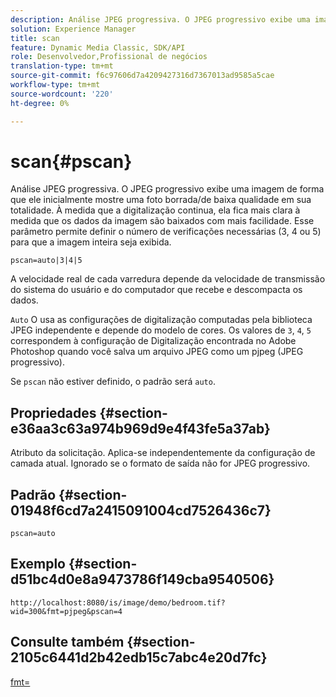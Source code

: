 ```yaml
---
description: Análise JPEG progressiva. O JPEG progressivo exibe uma imagem de forma que ele inicialmente mostre uma foto borrada/de baixa qualidade em sua totalidade. À medida que a digitalização continua, ela fica mais clara à medida que os dados da imagem são baixados com mais facilidade. Esse parâmetro permite definir o número de verificações necessárias (3, 4 ou 5) para que a imagem inteira seja exibida.
solution: Experience Manager
title: scan
feature: Dynamic Media Classic, SDK/API
role: Desenvolvedor,Profissional de negócios
translation-type: tm+mt
source-git-commit: f6c97606d7a4209427316d7367013ad9585a5cae
workflow-type: tm+mt
source-wordcount: '220'
ht-degree: 0%

---
```



# scan{#pscan}

Análise JPEG progressiva. O JPEG progressivo exibe uma imagem de forma que ele inicialmente mostre uma foto borrada/de baixa qualidade em sua totalidade. À medida que a digitalização continua, ela fica mais clara à medida que os dados da imagem são baixados com mais facilidade. Esse parâmetro permite definir o número de verificações necessárias (3, 4 ou 5) para que a imagem inteira seja exibida.

`pscan=auto|3|4|5`

A velocidade real de cada varredura depende da velocidade de transmissão do sistema do usuário e do computador que recebe e descompacta os dados.

`Auto` O usa as configurações de digitalização computadas pela biblioteca JPEG independente e depende do modelo de cores. Os valores de `3`, `4`, `5` correspondem à configuração de Digitalização encontrada no Adobe Photoshop quando você salva um arquivo JPEG como um pjpeg (JPEG progressivo).

Se `pscan` não estiver definido, o padrão será `auto`.

## Propriedades {#section-e36aa3c63a974b969d9e4f43fe5a37ab}

Atributo da solicitação. Aplica-se independentemente da configuração de camada atual. Ignorado se o formato de saída não for JPEG progressivo.

## Padrão {#section-01948f6cd7a2415091004cd7526436c7}

`pscan=auto`

## Exemplo {#section-d51bc4d0e8a9473786f149cba9540506}

`http://localhost:8080/is/image/demo/bedroom.tif?wid=300&fmt=pjpeg&pscan=4`

## Consulte também {#section-2105c6441d2b42edb15c7abc4e20d7fc}

[fmt=](../../../../../is-api/http-ref/image-serving-api-ref/c-http-protocol-reference/c-command-reference/r-is-http-fmt.md#reference-cdf10043423b45ba9fe15157fb3ae37a)
